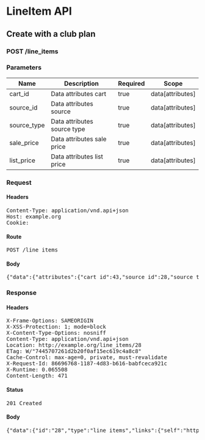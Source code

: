 # LineItem API

## Create with a club plan

### POST /line_items

### Parameters

| Name | Description | Required | Scope |
|------|-------------|----------|-------|
| cart_id | Data attributes cart | true | data[attributes] |
| source_id | Data attributes source | true | data[attributes] |
| source_type | Data attributes source type | true | data[attributes] |
| sale_price | Data attributes sale price | true | data[attributes] |
| list_price | Data attributes list price | true | data[attributes] |

### Request

#### Headers

<pre>Content-Type: application/vnd.api+json
Host: example.org
Cookie: </pre>

#### Route

<pre>POST /line_items</pre>

#### Body

<pre>{"data":{"attributes":{"cart_id":43,"source_id":28,"source_type":"Item","options":{"club":"extra-toy"}},"type":"line_items"}}</pre>

### Response

#### Headers

<pre>X-Frame-Options: SAMEORIGIN
X-XSS-Protection: 1; mode=block
X-Content-Type-Options: nosniff
Content-Type: application/vnd.api+json
Location: http://example.org/line_items/28
ETag: W/&quot;7445707261d2b20f0af15ec619c4a8c8&quot;
Cache-Control: max-age=0, private, must-revalidate
X-Request-Id: 86696768-1187-4d83-b616-babfceca921c
X-Runtime: 0.065508
Content-Length: 471</pre>

#### Status

<pre>201 Created</pre>

#### Body

<pre>{"data":{"id":"28","type":"line_items","links":{"self":"http://example.org/line_items/28"},"attributes":{"cart_id":43,"sale_price":null,"list_price":null,"quantity":null,"created_at":"2018-01-17T19:36:06.751Z","updated_at":"2018-01-17T19:36:06.751Z","source_id":29,"source_type":"Item","source_sku":"IMASKU","options":{}},"relationships":{"cart":{"links":{"self":"http://example.org/line_items/28/relationships/cart","related":"http://example.org/line_items/28/cart"}}}}}</pre>
